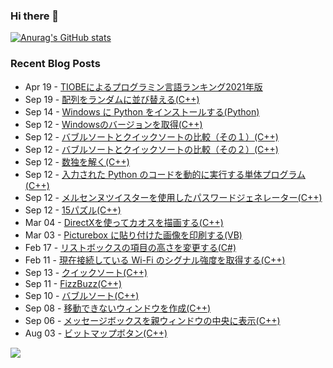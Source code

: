 ### Hi there 👋

[![Anurag's GitHub stats](https://github-readme-stats.vercel.app/api?username=kenjinote)](https://github.com/anuraghazra/github-readme-stats)


### Recent Blog Posts
<!-- feed start -->
- Apr 19 - [TIOBEによるプログラミン言語ランキング2021年版](https://hack.jp/TIOBE2021/)
- Sep 19 - [配列をランダムに並び替える(C++)](https://hack.jp/ShuffleList/)
- Sep 14 - [Windows に Python をインストールする(Python)](https://hack.jp/Python/)
- Sep 12 - [Windowsのバージョンを取得(C++)](https://hack.jp/WindowsVersion/)
- Sep 12 - [バブルソートとクイックソートの比較（その１）(C++)](https://hack.jp/SortOrderGraph/)
- Sep 12 - [バブルソートとクイックソートの比較（その２）(C++)](https://hack.jp/SortAnimationGIF/)
- Sep 12 - [数独を解く(C++)](https://hack.jp/SolveSudoku/)
- Sep 12 - [入力された Python のコードを動的に実行する単体プログラム(C++)](https://hack.jp/RunPython/)
- Sep 12 - [メルセンヌツイスターを使用したパスワードジェネレーター(C++)](https://hack.jp/PasswordGenerator/)
- Sep 12 - [15パズル(C++)](https://hack.jp/15Puzzle/)
- Mar 04 - [DirectXを使ってカオスを描画する(C++)](https://hack.jp/Chaos/)
- Mar 03 - [Picturebox に貼り付けた画像を印刷する(VB)](https://hack.jp/PrintPicturebox/)
- Feb 17 - [リストボックスの項目の高さを変更する(C#)](https://hack.jp/FormsListBoxItemHeight/)
- Feb 11 - [現在接続している Wi-Fi のシグナル強度を取得する(C++)](https://hack.jp/GetWiFiSignalStrength/)
- Sep 13 - [クイックソート(C++)](https://hack.jp/QuickSort/)
- Sep 11 - [FizzBuzz(C++)](https://hack.jp/FizzBuzz/)
- Sep 10 - [バブルソート(C++)](https://hack.jp/BubbleSort/)
- Sep 08 - [移動できないウィンドウを作成(C++)](https://hack.jp/NoMoveWindow/)
- Sep 06 - [メッセージボックスを親ウィンドウの中央に表示(C++)](https://hack.jp/MessageBoxCenter/)
- Aug 03 - [ビットマップボタン(C++)](https://hack.jp/BitmapButton/)
<!-- feed end -->

<!-- GitHub Profile Views Counter -->
![](https://komarev.com/ghpvc/?username=your-github-username)

<!--
**kenjinote/kenjinote** is a ✨ _special_ ✨ repository because its `README.md` (this file) appears on your GitHub profile.

Here are some ideas to get you started:

- 🔭 I’m currently working on ...
- 🌱 I’m currently learning ...
- 👯 I’m looking to collaborate on ...
- 🤔 I’m looking for help with ...
- 💬 Ask me about ...
- 📫 How to reach me: ...
- 😄 Pronouns: ...
- ⚡ Fun fact: ...
-->
